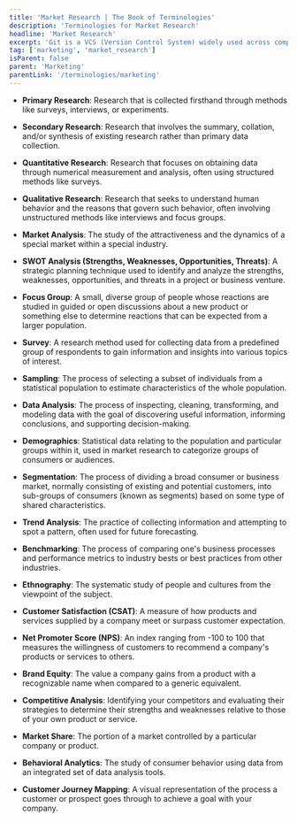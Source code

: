 ```yaml
---
title: 'Market Research | The Book of Terminologies'
description: 'Terminologies for Market Research'
headline: 'Market Research'
excerpt: 'Git is a VCS (Version Control System) widely used across companies.'
tag: ['marketing', 'market_research']
isParent: false
parent: 'Marketing'
parentLink: '/terminologies/marketing'
---
```

- **Primary Research**: Research that is collected firsthand through methods like surveys, interviews, or experiments.

- **Secondary Research**: Research that involves the summary, collation, and/or synthesis of existing research rather than primary data collection.

- **Quantitative Research**: Research that focuses on obtaining data through numerical measurement and analysis, often using structured methods like surveys.

- **Qualitative Research**: Research that seeks to understand human behavior and the reasons that govern such behavior, often involving unstructured methods like interviews and focus groups.

- **Market Analysis**: The study of the attractiveness and the dynamics of a special market within a special industry.

- **SWOT Analysis (Strengths, Weaknesses, Opportunities, Threats)**: A strategic planning technique used to identify and analyze the strengths, weaknesses, opportunities, and threats in a project or business venture.

- **Focus Group**: A small, diverse group of people whose reactions are studied in guided or open discussions about a new product or something else to determine reactions that can be expected from a larger population.

- **Survey**: A research method used for collecting data from a predefined group of respondents to gain information and insights into various topics of interest.

- **Sampling**: The process of selecting a subset of individuals from a statistical population to estimate characteristics of the whole population.

- **Data Analysis**: The process of inspecting, cleaning, transforming, and modeling data with the goal of discovering useful information, informing conclusions, and supporting decision-making.

- **Demographics**: Statistical data relating to the population and particular groups within it, used in market research to categorize groups of consumers or audiences.

- **Segmentation**: The process of dividing a broad consumer or business market, normally consisting of existing and potential customers, into sub-groups of consumers (known as segments) based on some type of shared characteristics.

- **Trend Analysis**: The practice of collecting information and attempting to spot a pattern, often used for future forecasting.

- **Benchmarking**: The process of comparing one's business processes and performance metrics to industry bests or best practices from other industries.

- **Ethnography**: The systematic study of people and cultures from the viewpoint of the subject.

- **Customer Satisfaction (CSAT)**: A measure of how products and services supplied by a company meet or surpass customer expectation.

- **Net Promoter Score (NPS)**: An index ranging from -100 to 100 that measures the willingness of customers to recommend a company's products or services to others.

- **Brand Equity**: The value a company gains from a product with a recognizable name when compared to a generic equivalent.

- **Competitive Analysis**: Identifying your competitors and evaluating their strategies to determine their strengths and weaknesses relative to those of your own product or service.

- **Market Share**: The portion of a market controlled by a particular company or product.

- **Behavioral Analytics**: The study of consumer behavior using data from an integrated set of data analysis tools.

- **Customer Journey Mapping**: A visual representation of the process a customer or prospect goes through to achieve a goal with your company.
